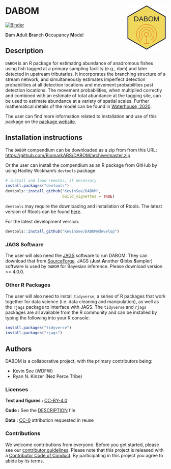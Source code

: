 
<!-- README.md is generated from README.Rmd. Please edit that file -->

# DABOM <a href='https://github.com/KevinSee/DABOM'><img src='man/figures/logo.png' align="right" height="139" /></a>

[![Binder](https://mybinder.org/badge_logo.svg)](https://mybinder.org/v2/gh/KevinSee/DABOM/master?urlpath=rstudio)

**D**am **A**dult **B**ranch **O**ccupancy **M**odel

## Description

`DABOM` is an R package for estimating abundance of anadromous fishes
using fish tagged at a primary sampling facility (e.g., dam) and later
detected in upstream tributaries. It incorporates the branching
structure of a stream network, and simultaneously estimates imperfect
detection probabilities at all detection locations and movement
probabilities past detection locations. The movement probabilities, when
multiplied correctly and combined with an estimate of total abundance at
the tagging site, can be used to estimate abundance at a variety of
spatial scales. Further mathematical details of the model can be found
in [Waterhouse, 2020](https://doi.org/10.1002/eap.2202).

The user can find more information related to installation and use of
this package on the [package
website](https://kevinsee.github.io/DABOM/).

## Installation instructions

The `DABOM` compendium can be downloaded as a zip from from this URL:
<https://github.com/BiomarkABS/DABOM/archive/master.zip>

Or the user can install the compendium as an R package from GitHub by
using Hadley Wickham’s `devtools` package:

``` r
# install and load remotes, if necessary
install.packages("devtools")
devtools::install_github("KevinSee/DABOM", 
                         build_vignettes = TRUE)
```

`devtools` may require the downloading and installation of Rtools. The
latest version of Rtools can be found
[here](https://cran.r-project.org/bin/windows/Rtools/).

For the latest development version:

``` r
devtools::install_github("KevinSee/DABOM@develop")
```

### JAGS Software

The user will also need the [JAGS](http://mcmc-jags.sourceforge.net/)
software to run DABOM. They can download that from
[SourceForge](https://sourceforge.net/projects/mcmc-jags/files/). JAGS
(**J**ust **A**nother **G**ibbs **S**ampler) software is used by `DABOM`
for Bayesian inference. Please download version \>= 4.0.0.

### Other R Packages

The user will also need to install `tidyverse`, a series of R packages
that work together for data science (i.e. data cleaning and
manipulation), as well as the `rjags` package to interface with JAGS.
The `tidyverse` and `rjags` packages are all available from the R
community and can be installed by typing the following into your R
console:

``` r
install.packages("tidyverse")
install.packages("rjags")
```

## Authors

DABOM is a collaborative project, with the primary contributors being:

-   Kevin See (WDFW)
-   Ryan N. Kinzer (Nez Perce Tribe)

### Licenses

**Text and figures :**
[CC-BY-4.0](http://creativecommons.org/licenses/by/4.0/)

**Code :** See the [DESCRIPTION](DESCRIPTION) file

**Data :** [CC-0](http://creativecommons.org/publicdomain/zero/1.0/)
attribution requested in reuse

### Contributions

We welcome contributions from everyone. Before you get started, please
see our [contributor guidelines](CONTRIBUTING.md). Please note that this
project is released with a [Contributor Code of Conduct](CONDUCT.md). By
participating in this project you agree to abide by its terms.
